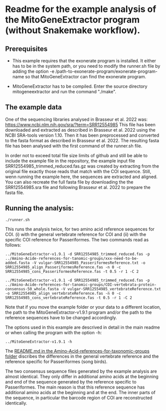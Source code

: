# Readme for the example analysis of the MitoGeneExtractor program (without Snakemake workflow).

## Prerequisites
- This example requires that the exonerate program is installed. It either has to be in the system path, or you need 
to modify the runner.sh file  by adding the
option -e /path-to-exonerate-program/exonerate-program-name so that MitoGeneExtractor can find the exonerate program.

- MitoGeneExtractor has to be compiled. Enter the source directory mitogeneextractor and run the command "./make".

## The example data
One of the sequencing libraries analysed in Brasseur et al. 2022 was:
https://www.ncbi.nlm.nih.gov/sra/?term=SRR12554985
This file has been downloaded and extracted as described in Brasseur et al. 2022 using the NCBI SRA-tools 
version 1.10. Then it has been preprocessed and converted to the fasta format as described in Brasseur et al. 2022. 
The resulting fasta file has been analysed with the first command of the runner.sh file.

In order not to exceed total file size limits of github and still be able to include the example file in the repository, the example input file SRR12554985_trimmed_reduced.fas.gz was created by extracting from the original file exactly those reads that match with the COI sequence.
Still, wenn running the example here, the sequences are extracted and aligned.
You can also recreate the full fasta file by downloading the the SRR12554985.sra file and following Brasseur et al. 2022 to prepare the fasta file.

## Running the analysis:
```{r, eval=TRUE}
./runner.sh
```

This runs the analysis twice, for two amino acid reference sequences for COI. (i) with the general vertebrate reference for COI and (ii) with the specific COI reference for Passeriformes. The two commands read as follows:

```{r, eval=TRUE}
../MitoGeneExtractor-v1.9.1 -d SRR12554985_trimmed_reduced.fas -p ../Amino-Acide-references-for-tanomic-groups/xxx-need-to-be-added.fasta -V vulgar-SRR12554985_PasseriformesReference.txt -o SRR12554985_align_PasseriformesReference.fas -n 0 -c SRR12554985_cons_PasseriformesReference.fas -t 0.5 -r 1 -C 2
```

```{r, eval=TRUE}
../MitoGeneExtractor-v1.9.1 -d SRR12554985_trimmed_reduced.fas -p ../Amino-Acide-references-for-tanomic-groups/COI-vertebrata-protein-consensus-50_whole.fasta -V vulgar-SRR12554985_vertebrateReference.txt -o SRR12554985_align_vertebrateReference.fas -n 0 -c SRR12554985_cons_vertebrateReference.fas -t 0.5 -r 1 -C 2
```

Note that if you move the example folder or your data to a different location, the path to the MitoGeneExtractor-v1.9.1 program and/or the path to the reference sequences have to be changed accordingly.

The options used in this example are descrived in detail in the main readme or when calling the program with the option -h:
```{r, eval=TRUE}
../MitoGeneExtractor-v1.9.1 -h
```

The [README.md in the Amino-Acid-references-for-taxonomic-groups folder](https://github.com/cmayer/MitoGeneExtractor/blob/last-reviews-before-publication/Amino-Acid-references-for-taxonomic-groups/Readme.md) discribes the differences in the general vertebrate reference and the reference specific for Passeriformes (song birds).

The two consensus sequence files generated by the example analysis are almost identical. They only differ in additional amino acids at the beginning and end of the sequence generated by the reference specific to Passeriformes. The main reason is that this reference sequence has additional amino acids at the beginning and at the end. The inner parts of the sequence, in particular the barcode region of COI are reconstructed identically.



